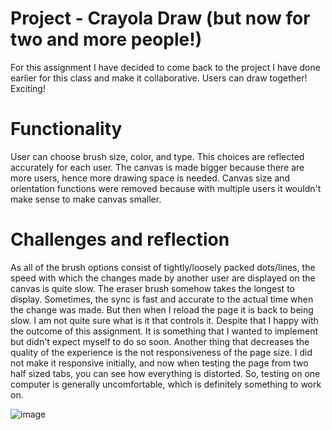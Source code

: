 # Project - Crayola Draw (but now for two and more people!)

For this assignment I have decided to come back to the project I have done earlier for this class and make it collaborative. Users can draw together! Exciting! 

# Functionality

User can choose brush size, color, and type. This choices are reflected accurately for each user. The canvas is made bigger because there are more users, hence more drawing space is needed. Canvas size and orientation functions were removed because with multiple users it wouldn't make sense to make canvas smaller.

# Challenges and reflection

As all of the brush options consist of tightly/loosely packed dots/lines, the speed with which the changes made by another user are displayed on the canvas is quite slow. The eraser brush somehow takes the longest to display. Sometimes, the sync is fast and accurate to the actual time when the change was made. But then when I reload the page it is back to being slow. I am not quite sure what is it that controls it. Despite that I happy with the outcome of this assignment. It is something that I wanted to implement but didn't expect myself to do so soon. Another thing that decreases the quality of the experience is the not responsiveness of the page size. I did not make it responsive initially, and now when testing the page from two half sized tabs, you can see how everything is distorted. So, testing on one computer is generally uncomfortable, which is definitely something to work on.

![image](https://user-images.githubusercontent.com/83557500/160944880-f2fe7fdf-2128-4673-a03a-a8d60e6e86d6.png)
